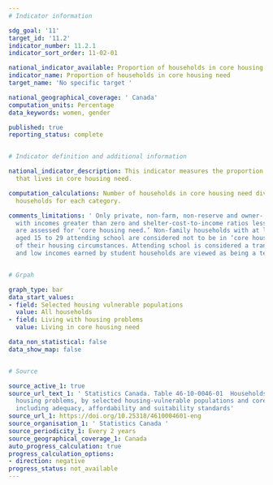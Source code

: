 ```yaml
---
# Indicator information

sdg_goal: '11'
target_id: '11.2'
indicator_number: 11.2.1
indicator_sort_order: 11-02-01

national_indicator_available: Proportion of households in core housing need
indicator_name: Proportion of households in core housing need
target_name: 'No specific target '

national_geographical_coverage: ' Canada'
computation_units: Percentage
data_keywords: women, gender

published: true
reporting_status: complete


# Indicator definition and additional information

national_indicator_description: This indicator measures the proportion of household
  that lives in core housing need.

computation_calculations: Number of households in core housing need divided by all
  households for each category.

comments_limitations: ' Only private, non-farm, non-reserve and owner- or renter-households
  with incomes greater than zero and shelter-cost-to-income ratios less than 100%
  are assessed for ‘core housing need.’ Non-family households with at least one maintainer
  aged 15 to 29 attending school are considered not to be in ‘core housing need’ regardless
  of their housing circumstances. Attending school is considered a transitional phase,
  and low incomes earned by student households are viewed as being a temporary condition.'


# Grpah

graph_type: bar
data_start_values:
- field: Selected housing vulnerable populations
  value: All households
- field: Living with housing problems
  value: Living in core housing need

data_non_statistical: false
data_show_map: false


# Source

source_active_1: true
source_url_text_1: ' Statistics Canada. Table 46-10-0046-01  Households living with
  housing problems, by selected housing-vulnerable populations and core housing need
  including adequacy, affordability and suitability standards'
source_url_1: https://doi.org/10.25318/4610004601-eng
source_organisation_1: ' Statistics Canada '
source_periodicity_1: Every 2 years
source_geographical_coverage_1: Canada
auto_progress_calculation: true
progress_calculation_options:
- direction: negative
progress_status: not_available
---
```


